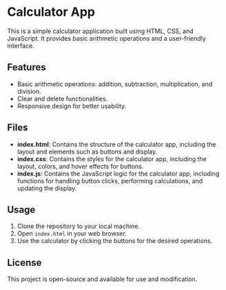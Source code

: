 # Calculator App

This is a simple calculator application built using HTML, CSS, and JavaScript. It provides basic arithmetic operations and a user-friendly interface.

## Features

- Basic arithmetic operations: addition, subtraction, multiplication, and division.
- Clear and delete functionalities.
- Responsive design for better usability.

## Files

- **index.html**: Contains the structure of the calculator app, including the layout and elements such as buttons and display.
- **index.css**: Contains the styles for the calculator app, including the layout, colors, and hover effects for buttons.
- **index.js**: Contains the JavaScript logic for the calculator app, including functions for handling button clicks, performing calculations, and updating the display.

## Usage

1. Clone the repository to your local machine.
2. Open `index.html` in your web browser.
3. Use the calculator by clicking the buttons for the desired operations.

## License

This project is open-source and available for use and modification.